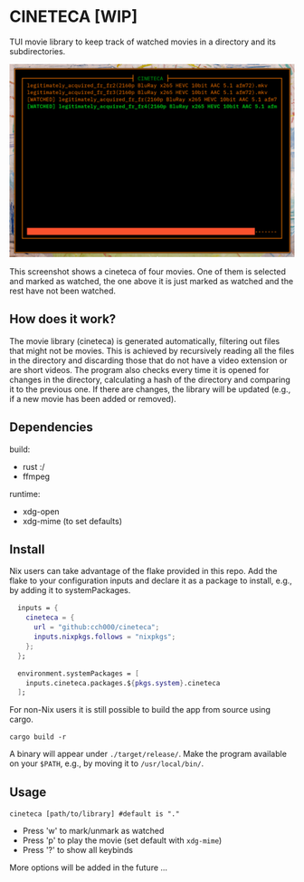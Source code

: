 # CINETECA \[WIP\]

TUI movie library to keep track of watched movies in a directory and its subdirectories.

![](img/screenshot.png)

This screenshot shows a cineteca of four movies. One of them is selected and marked as watched, 
the one above it is just marked as watched and the rest have not been watched.

## How does it work?

The movie library (cineteca) is generated automatically, filtering out files that might not be movies.
This is achieved by recursively reading all the files in the directory and discarding those
that do not have a video extension or are short videos. The program also checks every time
it is opened for changes in the directory, calculating a hash of the directory and comparing
it to the previous one. If there are changes, the library will be updated 
(e.g., if a new movie has been added or removed). 

## Dependencies

build:

- rust :/
- ffmpeg

runtime:

- xdg-open
- xdg-mime (to set defaults)

## Install

Nix users can take advantage of the flake provided in this repo. Add the flake to your
configuration inputs and declare it as a package to install, e.g., by adding it to systemPackages.

```Nix
  inputs = {
    cineteca = {
      url = "github:cch000/cineteca";
      inputs.nixpkgs.follows = "nixpkgs";
    };
  };
```
```Nix
  environment.systemPackages = [
    inputs.cineteca.packages.${pkgs.system}.cineteca
  ];
```

For non-Nix users it is still possible to build the app from source using cargo.

```console
cargo build -r
```
A binary will appear under `./target/release/`. 
Make the program available on your `$PATH`, e.g., by moving it to `/usr/local/bin/`.

## Usage

```console
cineteca [path/to/library] #default is "."
```

- Press 'w' to mark/unmark as watched 
- Press 'p' to play the movie (set default with `xdg-mime`)
- Press '?' to show all keybinds

More options will be added in the future
...

